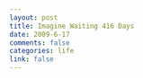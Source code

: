 ```yaml
--- 
layout: post
title: Imagine Waiting 416 Days
date: 2009-6-17
comments: false
categories: life
link: false
---
```

<object width="480" height="385"><param name="movie" value="http://www.youtube.com/v/lygOY3sYWhI&hl=en&fs=1&rel=0"></param><param name="allowFullScreen" value="true"></param><param name="allowscriptaccess" value="always"></param><embed src="http://www.youtube.com/v/lygOY3sYWhI&hl=en&fs=1&rel=0" type="application/x-shockwave-flash" allowscriptaccess="always" allowfullscreen="true" width="480" height="385"></embed></object>
